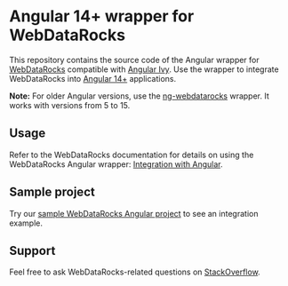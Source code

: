 # Angular 14+ wrapper for WebDataRocks

This repository contains the source code of the Angular wrapper for [WebDataRocks](https://www.webdatarocks.com/) compatible with [Angular Ivy](https://docs.angular.lat/guide/ivy). Use the wrapper to integrate WebDataRocks into [Angular 14+](https://angular.io/) applications.

**Note:** For older Angular versions, use the [ng-webdatarocks](https://www.npmjs.com/package/@webdatarocks/ng-webdatarocks) wrapper. It works with versions from 5 to 15.

## Usage

Refer to the WebDataRocks documentation for details on using the WebDataRocks Angular wrapper: [Integration with Angular](https://www.webdatarocks.com/doc/integration-with-angular/).

## Sample project

Try our [sample WebDataRocks Angular project](https://github.com/WebDataRocks/pivot-angular) to see an integration example.

## Support

Feel free to ask WebDataRocks-related questions on [StackOverflow](https://stackoverflow.com/questions/tagged/webdatarocks).
